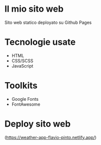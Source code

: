 Il mio sito web
===

Sito web statico deployato su Github Pages

**Tecnologie usate**
===

* HTML
* CSS/SCSS
* JavaScript

**Toolkits**
===

* Google Fonts
* FontAwesome

**Deploy sito web**
===

(https://weather-app-flavio-pinto.netlify.app/)